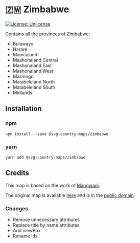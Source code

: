 # 🇿🇼 Zimbabwe

[![License: Unlicense](https://img.shields.io/badge/license-Unlicense-blue.svg)](http://unlicense.org/)

Contains all the provinces of Zimbabwe:
* Bulawayo
* Harare
* Manicaland
* Mashonaland Central
* Mashonaland East
* Mashonaland West
* Masvingo
* Matabeleland North
* Matabeleland South
* Midlands

## Installation

### npm

`npm install --save @svg-country-maps/zimbabwe`

### yarn

`yarn add @svg-country-maps/zimbabwe`

## Credits

This map is based on the work of [Mangwani](https://commons.wikimedia.org/wiki/User:Mangwanani).

The original map is available [here](https://commons.wikimedia.org/wiki/File:Provinces_of_Zimbabwe.svg) and is in the [public domain](https://en.wikipedia.org/wiki/Public_domain).

### Changes

* Remove unnecessary attributes
* Replace title by name attributes
* Add viewBox
* Rename ids
